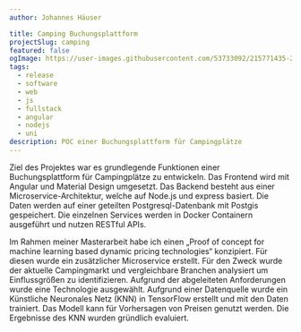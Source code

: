 ```yaml
---
author: Johannes Häuser

title: Camping Buchungsplattform
projectSlug: camping
featured: false
ogImage: https://user-images.githubusercontent.com/53733092/215771435-25408246-2309-4f8b-a781-1f3d93bdf0ec.png
tags:
  - release
  - software
  - web
  - js
  - fullstack
  - angular
  - nodejs
  - uni
description: POC einer Buchungsplattform für Campingplätze
---
```


Ziel des Projektes war es grundlegende Funktionen einer Buchungsplattform für Campingplätze zu entwickeln. Das Frontend wird mit Angular und Material Design umgesetzt. Das Backend besteht aus einer Microservice-Architektur, welche auf Node.js und express basiert. Die Daten werden auf einer geteilten Postgresql-Datenbank mit Postgis gespeichert. Die einzelnen Services werden in Docker Containern ausgeführt und nutzen RESTful APIs.

Im Rahmen meiner Masterarbeit habe ich einen „Proof of concept for machine learning based dynamic pricing technologies“ konzipiert. Für diesen wurde ein zusätzlicher Microservice erstellt. Für den Zweck wurde der aktuelle Campingmarkt und vergleichbare Branchen analysiert um Einflussgrößen zu identifizieren. Aufgrund der abgeleiteten Anforderungen wurde eine Technologie ausgewählt. Aufgrund einer Datenquelle wurde ein Künstliche Neuronales Netz (KNN) in TensorFlow erstellt und mit den Daten trainiert. Das Modell kann für Vorhersagen von Preisen genutzt werden. Die Ergebnisse des KNN wurden gründlich evaluiert.
